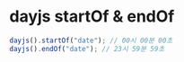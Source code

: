 # dayjs startOf & endOf

```js
dayjs().startOf("date"); // 00시 00분 00초
dayjs().endOf("date"); // 23시 59분 59초
```
